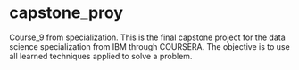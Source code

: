 # capstone_proy
Course_9 from specialization.
This is the final capstone project for the data science specialization from IBM through COURSERA. The objective is to use all learned techniques applied to solve a problem. 
